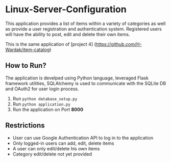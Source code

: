 # Linux-Server-Configuration

This application provides a list of items within a variety of categories as well as provide a user registration and authentication system. Registered users will have the ability to post, edit and delete their own items.

This is the same application of [project 4] (https://github.com/H-Wardak/item-catalog)







## How to Run?
The application is develped using Python language, leveraged Flask framework utilities, SQLAlchemy is used to communicate with the SQLite DB and OAuth2 for user login process.
1. Run ``` python database_setup.py ```
2. Run ``` python application.py ```
3. Run the application on Port **8000**

## Restrictions
- User can use Google Authentication API to log in to the application
- Only logged-in users can add, edit, delete items
- A user can only edit/delete his own items
- Category edit/delete not yet provided
